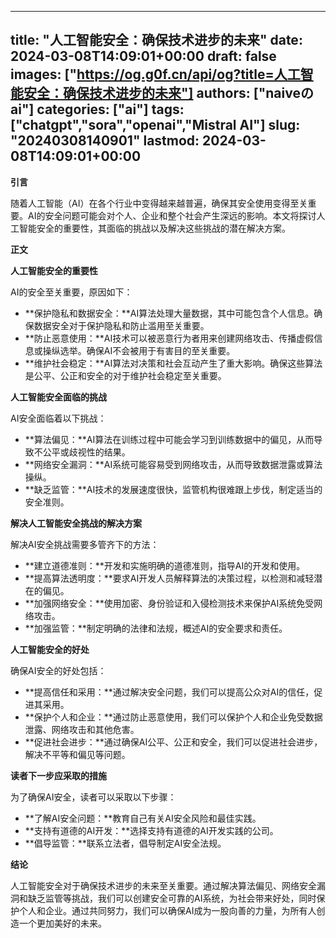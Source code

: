 
---
title: "人工智能安全：确保技术进步的未来"
date: 2024-03-08T14:09:01+00:00
draft: false
images: ["https://og.g0f.cn/api/og?title=人工智能安全：确保技术进步的未来"]
authors: ["naiveのai"]
categories: ["ai"]
tags: ["chatgpt","sora","openai","Mistral AI"]
slug: "20240308140901"
lastmod: 2024-03-08T14:09:01+00:00
---
**引言**

随着人工智能（AI）在各个行业中变得越来越普遍，确保其安全使用变得至关重要。AI的安全问题可能会对个人、企业和整个社会产生深远的影响。本文将探讨人工智能安全的重要性，其面临的挑战以及解决这些挑战的潜在解决方案。

**正文**

**人工智能安全的重要性**

AI的安全至关重要，原因如下：

* **保护隐私和数据安全：**AI算法处理大量数据，其中可能包含个人信息。确保数据安全对于保护隐私和防止滥用至关重要。
* **防止恶意使用：**AI技术可以被恶意行为者用来创建网络攻击、传播虚假信息或操纵选举。确保AI不会被用于有害目的至关重要。
* **维护社会稳定：**AI算法对决策和社会互动产生了重大影响。确保这些算法是公平、公正和安全的对于维护社会稳定至关重要。

**人工智能安全面临的挑战**

AI安全面临着以下挑战：

* **算法偏见：**AI算法在训练过程中可能会学习到训练数据中的偏见，从而导致不公平或歧视性的结果。
* **网络安全漏洞：**AI系统可能容易受到网络攻击，从而导致数据泄露或算法操纵。
* **缺乏监管：**AI技术的发展速度很快，监管机构很难跟上步伐，制定适当的安全准则。

**解决人工智能安全挑战的解决方案**

解决AI安全挑战需要多管齐下的方法：

* **建立道德准则：**开发和实施明确的道德准则，指导AI的开发和使用。
* **提高算法透明度：**要求AI开发人员解释算法的决策过程，以检测和减轻潜在的偏见。
* **加强网络安全：**使用加密、身份验证和入侵检测技术来保护AI系统免受网络攻击。
* **加强监管：**制定明确的法律和法规，概述AI的安全要求和责任。

**人工智能安全的好处**

确保AI安全的好处包括：

* **提高信任和采用：**通过解决安全问题，我们可以提高公众对AI的信任，促进其采用。
* **保护个人和企业：**通过防止恶意使用，我们可以保护个人和企业免受数据泄露、网络攻击和其他危害。
* **促进社会进步：**通过确保AI公平、公正和安全，我们可以促进社会进步，解决不平等和偏见等问题。

**读者下一步应采取的措施**

为了确保AI安全，读者可以采取以下步骤：

* **了解AI安全问题：**教育自己有关AI安全风险和最佳实践。
* **支持有道德的AI开发：**选择支持有道德的AI开发实践的公司。
* **倡导监管：**联系立法者，倡导制定AI安全法规。

**结论**

人工智能安全对于确保技术进步的未来至关重要。通过解决算法偏见、网络安全漏洞和缺乏监管等挑战，我们可以创建安全可靠的AI系统，为社会带来好处，同时保护个人和企业。通过共同努力，我们可以确保AI成为一股向善的力量，为所有人创造一个更加美好的未来。
